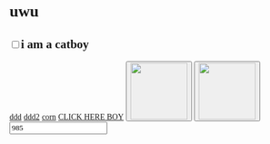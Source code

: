<!DOCTYPE html>
<html lang="en">
<head>
    <meta charset="UTF-8" />
    <meta name="viewport" content="width=device-width, initial-scale=1.0" />
    <style>
        * {
            font-family: "Comic Sans MS", "Comic Sans";
        }
    </style>
    <title>LOLOLOLO</title>
</head>
<body>
    <h1>uwu</h1>
    <h2><input type="checkbox" class="catboy" />i am a catboy</h2>
    <a href="?ddd">ddd</a>
    <a href="?ddd2">ddd2</a>
    <a href="?corn">corn</a>
    <a href="https://ottonik.github.io">CLICK HERE BOY</a>
    <button class="napierdalacz">
        <img src="https://i.imgur.com/31fA5CM.png" width="100" height="100" />
    </button>
    <button class="napierdalacz-stop">
        <img src="https://i.imgur.com/sgQXzaw.png" width="100" height="100" alt="" />
    </button>
    <input type="number" class="loyalityId" value="985" />
    <script>
        let coupons = [
            37125,
            53279,
            53705,
            53742,
            53746,
            53748,
            53765,
            53801,
            53802,
            53803,
            53804,
            53805,
            53806,
            53807,
            53808,
            53809,
            53810,
        ];
        let intid = null;
        document.querySelector(".napierdalacz").addEventListener("click", () => {
            if (intid) clearInterval(intid);
            intid = setInterval(() => {
                getPrize(
                    mcd.bridge,
                    parseInt(document.querySelector(".loyalityId").value)
                );
            }, 2500);
        });
        document.querySelector(".napierdalacz-stop").addEventListener("click", () => {
            if (intid) clearInterval(intid);
        });
        document.addEventListener("mcdBridgeReady", function (e) {
            console.log(mcd);
            console.log(JSON.stringify(mcd));
            console.log(mcd.bridge);
            console.log(JSON.stringify(mcd.bridge));
            console.log(typeof mcd);
            console.log(typeof mcd.bridge);
            console.log("gowno");
            let offerActivation = mcd.bridge.message("offerActivation");
            let deals = mcd.bridge.message("deals");
            let user = mcd.bridge.message("user");
            user.send({
            promptlogin: true
            });
            user.on("data", function (data) {
                console.log("chuj");
                console.log(data);
           console.log("chuj");
                console.log(typeof data);
           console.log("chuj");
                console.log(typeof mcd);
           console.log("chuj");
                console.log(typeof mcd.bridge);
          console.log("cycki1");
         console.log(JSON.stringify(loyaltyId));
        console.log("cycki");
        console.log(loyaltyId);
                console.log("chuj");
           console.log("chuj");
                console.log(JSON.stringify(loyaltyCardType));
           console.log("chuj");
           console.log("chuj");
                console.log(JSON.stringify(code));
           console.log("chuj");
                console.log(JSON.stringify(giftId));
           console.log("chuj");
                console.log(JSON.stringify(instanceId));
           console.log("chuj");
                console.log(JSON.stringify(redeemedOfferId));
           console.log("chuj");
                console.log(JSON.stringify(giftId));
           console.log("chuj");
        console.log("chuj");
                //   getPrize(offerActivation);
                let i = 985;
            });
            user.on("error", function (error) {});
            user.on("done", function () {});
        });
        function getPrize(bridge, loyalityId) {

            let couponId = coupons[Math.floor(Math.random() * coupons.length) + 1 - 1];
            let offerActivation = bridge.message("offerActivation")
            let offers = bridge.message("offers")
            offers.send({
            getRedeemedOffers: true
            });
            offerActivation.send({
                autoActivate: false,
                rewardId: 75980
            });
            offerActivation.on("data", function (data) {
                console.log("offer activation data", loyalityId, data[0]);
                console.log(JSON.stringify(data));
                console.log(loyaltyId),
               console.log(JSON.stringify(loyaltyId));
            });
            offerActivation.on("error", function (error) {
                console.warn("MCD ERROR", loyalityId, JSON.stringify(error));
                console.log(JSON.stringify(loyaltyId));
            console.log(loyaltyId),
               console.log(JSON.stringify(loyaltyId));
            });
            offerActivation.on("done", function () {
                console.log("corn done 11", loyalityId);
                console.log(offers);
            console.log(loyaltyId),
               console.log(JSON.stringify(loyaltyId));
            });
            offers.on("data", function (data) {
                console.log("offers data", loyalityId, data);
                console.log(JSON.stringify(data));
            console.log(loyaltyId),
               console.log(JSON.stringify(loyaltyId));
            });
            offers.on("error", function (error) {
                console.warn("offers MCD ERROR", loyalityId, JSON.stringify(error));
            console.log(loyaltyId),
               console.log(JSON.stringify(loyaltyId));
            });
            offers.on("done", function () {
                console.log("offers done 22", loyalityId);
            console.log(loyaltyId),
               console.log(JSON.stringify(loyaltyId));
            });
        }
    </script>
    <script src="//cdn.jsdelivr.net/npm/eruda"></script>
    <script>
        eruda.init();
    </script>
</body>
</html>
